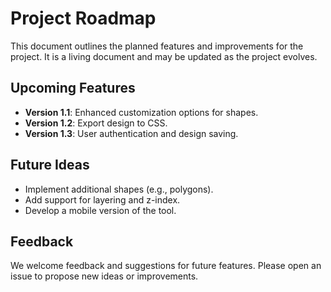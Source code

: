 # Project Roadmap

This document outlines the planned features and improvements for the project. It is a living document and may be updated as the project evolves.

## Upcoming Features

- **Version 1.1**: Enhanced customization options for shapes.
- **Version 1.2**: Export design to CSS.
- **Version 1.3**: User authentication and design saving.

## Future Ideas

- Implement additional shapes (e.g., polygons).
- Add support for layering and z-index.
- Develop a mobile version of the tool.

## Feedback

We welcome feedback and suggestions for future features. Please open an issue to propose new ideas or improvements.
